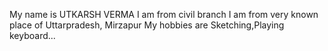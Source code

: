 My name is UTKARSH VERMA
I am from civil branch
I am from very known place of Uttarpradesh, Mirzapur
My hobbies are Sketching,Playing keyboard...